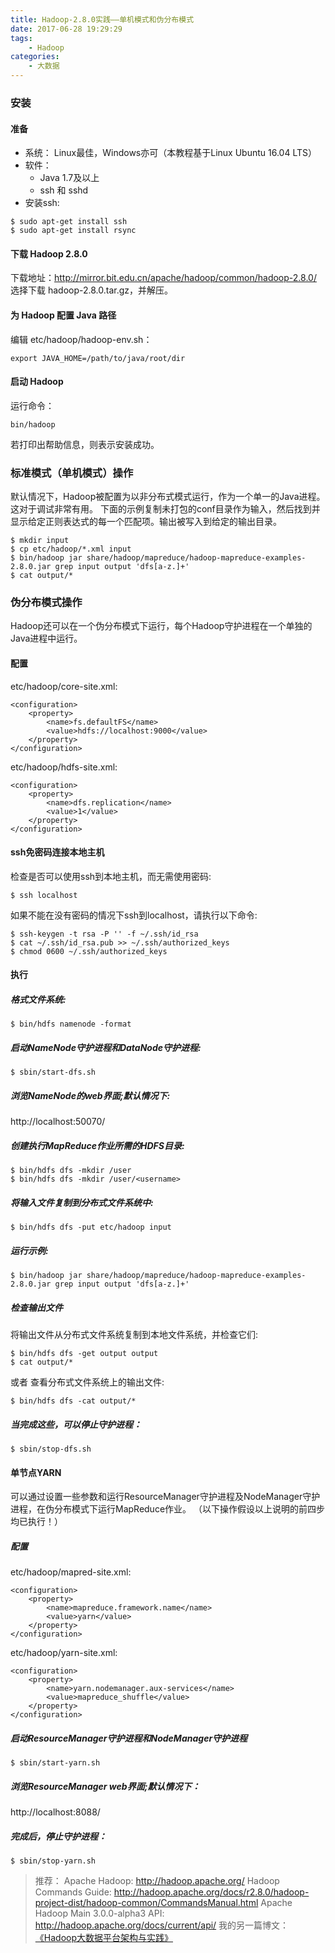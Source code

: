 ```yaml
---
title: Hadoop-2.8.0实践——单机模式和伪分布模式
date: 2017-06-28 19:29:29
tags:
    - Hadoop
categories:
    - 大数据
---
```


### 安装
#### 准备
+ 系统： Linux最佳，Windows亦可（本教程基于Linux Ubuntu 16.04 LTS）
+ 软件：
    * Java 1.7及以上
    * ssh 和 sshd
+ 安装ssh:
```
$ sudo apt-get install ssh
$ sudo apt-get install rsync
```

#### 下载 Hadoop 2.8.0
下载地址：http://mirror.bit.edu.cn/apache/hadoop/common/hadoop-2.8.0/
选择下载 hadoop-2.8.0.tar.gz，并解压。

#### 为 Hadoop 配置 Java 路径
编辑 etc/hadoop/hadoop-env.sh：
```
export JAVA_HOME=/path/to/java/root/dir
```

#### 启动 Hadoop
运行命令： 
```
bin/hadoop
```
若打印出帮助信息，则表示安装成功。

### 标准模式（单机模式）操作
默认情况下，Hadoop被配置为以非分布式模式运行，作为一个单一的Java进程。这对于调试非常有用。
下面的示例复制未打包的conf目录作为输入，然后找到并显示给定正则表达式的每一个匹配项。输出被写入到给定的输出目录。
```
$ mkdir input
$ cp etc/hadoop/*.xml input
$ bin/hadoop jar share/hadoop/mapreduce/hadoop-mapreduce-examples-2.8.0.jar grep input output 'dfs[a-z.]+'
$ cat output/*
```

### 伪分布模式操作
Hadoop还可以在一个伪分布模式下运行，每个Hadoop守护进程在一个单独的Java进程中运行。
#### 配置
etc/hadoop/core-site.xml:
```
<configuration>
    <property>
        <name>fs.defaultFS</name>
        <value>hdfs://localhost:9000</value>
    </property>
</configuration>
```

etc/hadoop/hdfs-site.xml:
```
<configuration>
    <property>
        <name>dfs.replication</name>
        <value>1</value>
    </property>
</configuration>
```

#### ssh免密码连接本地主机
检查是否可以使用ssh到本地主机，而无需使用密码:
```
$ ssh localhost
```

如果不能在没有密码的情况下ssh到localhost，请执行以下命令:
```
$ ssh-keygen -t rsa -P '' -f ~/.ssh/id_rsa
$ cat ~/.ssh/id_rsa.pub >> ~/.ssh/authorized_keys
$ chmod 0600 ~/.ssh/authorized_keys
```

#### 执行
##### 格式文件系统:
```
$ bin/hdfs namenode -format
```

##### 启动NameNode守护进程和DataNode守护进程:
```
$ sbin/start-dfs.sh
```

##### 浏览NameNode的web界面;默认情况下:
http://localhost:50070/

##### 创建执行MapReduce作业所需的HDFS目录:
```
$ bin/hdfs dfs -mkdir /user
$ bin/hdfs dfs -mkdir /user/<username>
```

##### 将输入文件复制到分布式文件系统中:
```
$ bin/hdfs dfs -put etc/hadoop input
```

##### 运行示例:
```
$ bin/hadoop jar share/hadoop/mapreduce/hadoop-mapreduce-examples-2.8.0.jar grep input output 'dfs[a-z.]+'
```

##### 检查输出文件
将输出文件从分布式文件系统复制到本地文件系统，并检查它们:
```
$ bin/hdfs dfs -get output output
$ cat output/*
```

或者 查看分布式文件系统上的输出文件:
```
$ bin/hdfs dfs -cat output/*
```

##### 当完成这些，可以停止守护进程：
```
$ sbin/stop-dfs.sh
```

#### 单节点YARN
可以通过设置一些参数和运行ResourceManager守护进程及NodeManager守护进程，在伪分布模式下运行MapReduce作业。
（以下操作假设以上说明的前四步均已执行！）

##### 配置
etc/hadoop/mapred-site.xml:
```
<configuration>
    <property>
        <name>mapreduce.framework.name</name>
        <value>yarn</value>
    </property>
</configuration>
```

etc/hadoop/yarn-site.xml:
```
<configuration>
    <property>
        <name>yarn.nodemanager.aux-services</name>
        <value>mapreduce_shuffle</value>
    </property>
</configuration>
```

##### 启动ResourceManager守护进程和NodeManager守护进程
```
$ sbin/start-yarn.sh
```

##### 浏览ResourceManager web界面;默认情况下：
http://localhost:8088/

##### 完成后，停止守护进程：
```
$ sbin/stop-yarn.sh
```

> 推荐：
> Apache Hadoop: http://hadoop.apache.org/
> Hadoop Commands Guide: http://hadoop.apache.org/docs/r2.8.0/hadoop-project-dist/hadoop-common/CommandsManual.html
> Apache Hadoop Main 3.0.0-alpha3 API: http://hadoop.apache.org/docs/current/api/
> 我的另一篇博文： [《Hadoop大数据平台架构与实践》](https://jochen-m.github.io/2017/05/19/Hadoop%E5%A4%A7%E6%95%B0%E6%8D%AE%E5%B9%B3%E5%8F%B0%E6%9E%B6%E6%9E%84%E4%B8%8E%E5%AE%9E%E8%B7%B5/)